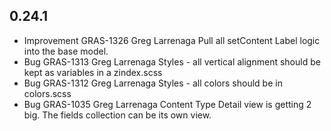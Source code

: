 ## 0.24.1

  * Improvement GRAS-1326 Greg Larrenaga Pull all setContent Label logic into the base model.
  * Bug GRAS-1313 Greg Larrenaga Styles - all vertical alignment should be kept as variables in a zindex.scss
  * Bug GRAS-1312 Greg Larrenaga Styles - all colors should be in colors.scss
  * Bug GRAS-1035 Greg Larrenaga Content Type Detail view is getting 2 big. The fields collection can be its own view.